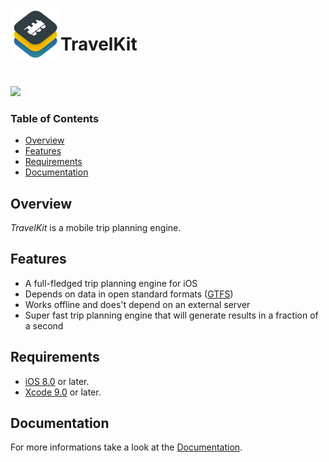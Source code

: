 <img align="left" width="80" height="80" src="Documentation/images/TravelKit256x256.png"/>

# TravelKit

&nbsp;

[<img src="https://travis-ci.com/karimhm/TravelKit.svg?token=Eo1DcU7271eYfUkoq6gT&branch=master"/>](https://travis-ci.com/karimhm/TravelKit)

### Table of Contents
- [Overview](#overview)
- [Features](#features)
- [Requirements](#requirements)
- [Documentation](#documentation)

## Overview
*TravelKit* is a mobile trip planning engine.

## Features
* A full-fledged trip planning engine for iOS
* Depends on data in open standard formats ([GTFS](https://developers.google.com/transit/gtfs))
* Works offline and does't depend on an external server
* Super fast trip planning engine that will generate results in a fraction of a second

## Requirements
* [iOS 8.0](https://wikipedia.org/wiki/IOS_8) or later.
* [Xcode 9.0](https://developer.apple.com/xcode) or later.

## Documentation
For more informations take a look at the [Documentation](https://github.com/karimhm/TravelKit/tree/master/Documentation).
